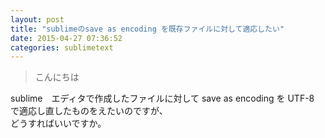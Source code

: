```yaml
---
layout: post
title: "sublimeのsave as encoding を既存ファイルに対して適応したい"
date: 2015-04-27 07:36:52
categories: sublimetext
---
```

<blockquote>
  <p>こんにちは</p>
</blockquote>

<p>sublime　エディタで作成したファイルに対して save as encoding を UTF-8 で適応し直したものをえたいのですが、<br>
どうすればいいですか。</p>
